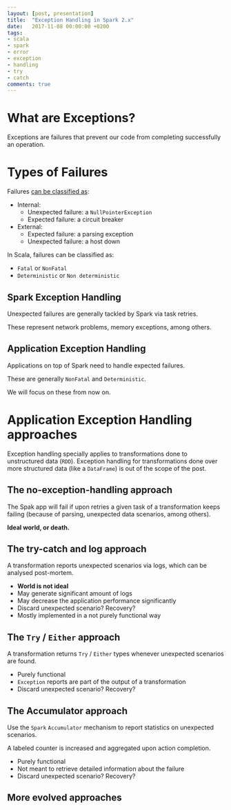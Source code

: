 ```yaml
---
layout: [post, presentation]
title:  "Exception Handling in Spark 2.x"
date:   2017-11-08 00:00:00 +0200
tags:
- scala
- spark
- error
- exception
- handling
- try
- catch
comments: true
---
```


# What are Exceptions?

Exceptions are failures that prevent our code from completing successfully an operation.

<!--slide-next-->

# Types of Failures

Failures [can be classified as](https://tersesystems.com/blog/2012/12/27/error-handling-in-scala/):

- Internal: 
  - Unexpected failure: a `NullPointerException`
  - Expected failure: a circuit breaker
- External: 
  - Expected failure: a parsing exception
  - Unexpected failure: a host down

<!--slide-down-->

In Scala, failures can be classified as:

- `Fatal` or `NonFatal`
- `Deterministic` or `Non deterministic`

<!--slide-next-->

## Spark Exception Handling

Unexpected failures are generally tackled by Spark via task retries.

These represent network problems, memory exceptions, among others.

<!--slide-next-->

## Application Exception Handling

Applications on top of Spark need to handle expected failures.

These are generally `NonFatal` and `Deterministic`.

We will focus on these from now on.

<!--slide-next-->

# Application Exception Handling approaches

Exception handling specially applies to transformations done to
unstructured data (`RDD`). Exception handling for transformations done over
more structured data (like a `DataFrame`) is out of the scope of the post.

<!--slide-next-->

## The no-exception-handling approach

The Spak app will fail if upon retries a given task of a transformation keeps failing
(because of parsing, unexpected data scenarios, among others).

**Ideal world, or death.**

<!--slide-next-->

## The try-catch and log approach

A transformation reports unexpected scenarios via logs, which can be analysed post-mortem.

- **World is not ideal**
- May generate significant amount of logs
- May decrease the application performance significantly
- Discard unexpected scenario? Recovery?
- Mostly implemented in a not purely functional way

<!--slide-next-->

## The `Try` / `Either` approach

A transformation returns `Try` / `Either` types whenever unexpected scenarios are found.

- Purely functional
- `Exception` reports are part of the output of a transformation
- Discard unexpected scenario? Recovery?

<!--slide-next-->

## The Accumulator approach

Use the `Spark` `Accumulator` mechanism to report statistics on unexpected scenarios.

A labeled counter is increased and aggregated upon action completion.

- Purely functional
- Not meant to retrieve detailed information about the failure
- Discard unexpected scenario? Recovery?



<!--slide-next-->

## More evolved approaches



